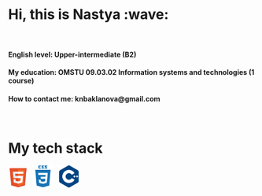 <h1>Hi, this is Nastya :wave:</h1>
<br>
<h4>English level: Upper-intermediate (B2)</h4>

<h4>My education: OMSTU 09.03.02 Information systems and technologies (1 course)</h4>
<h4>How to contact me: knbaklanova@gmail.com</h4>
<br>

<h1>My tech stack</h1>
<div>
  <img src="https://github.com/devicons/devicon/blob/master/icons/html5/html5-original.svg" title="HTML5" alt="HTML" width="40" height="40"/>&nbsp;
  <img src="https://github.com/devicons/devicon/blob/master/icons/css3/css3-plain-wordmark.svg" title="CSS3" alt="CSS" width="45" height="45"/>&nbsp;
  <img src="https://github.com/devicons/devicon/blob/e1e71358efd844876dfc3217aa6429957ad92bc8/icons/cplusplus/cplusplus-plain.svg" title="CSS3" alt="CSS" width="45" height="45"/>&nbsp;
</div>

